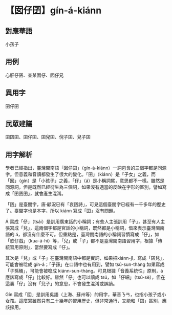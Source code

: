 # 【囡仔囝】gín-á-kiánn 

## 對應華語
小孩子 

## 用例
心肝仔囝、查某囡仔、囡仔兄 

## 異用字
囝仔囝

## 民眾建議
囝囝囝、囝仔囝、囝兒囝、倪子囝、兒子囝 

## 用字解析
學者已經指出，臺灣閩南語「囡仔囝」（gín-á-kiánn）一詞包含的三個字都是同源字。但意義和音讀都發生了很大的變化。「囝」（kiánn）是「子女」之義，而「囡」（gín）是「小孩子」之義，「仔」（á）是小稱詞尾，意思都不一樣。雖然是同源詞，但是既然已經衍生為三個詞，如果沒有適當的反映在字形的區別，譬如寫成「囝囝囝」，就會產生混淆。

「囝」是臺閩字，唐‧顧況已有「哀囝詩」，可見這個臺閩字已經有一千多年的歷史了。臺閩字也是本字，所以 kiánn 寫成「囝」沒有問題。

Á 寫成「仔」（tsái）是訓用廣東話的小稱詞；有些人主張訓用「子」，甚至有人主張寫成「兒」，這兩個字都是官話的小稱詞，既然都是小稱詞，借來表示臺灣閩南語的 á，都沒有什麼不可。但重點是，臺灣閩南語的小稱詞習慣寫成「仔」，如「歌仔戲」（kua-á-hì）等，「兒」或「子」都不是臺灣閩南語習用字，根據「傳統習用原則」，當然要寫成「仔」。

其次是「兒」或「子」在臺灣閩南語中都是實詞，如果把kiánn-jî，寫成「囝兒」，可能會被唸成 gín-á；「子孫」在口語中也有用到，譬如 tsú-sun-tháng 如果寫成「子孫桶」，可能會被唸成 kiánn-sun-tháng。可見根據「音義系統性」原則，á 應該寫成「仔」比較好。雖然「仔」也可以讀成 tsú，如「仔細」（tsú-sè），但在這裏「仔」沒有「兒子」的意思，不會發生混淆或誤讀。

Gín 寫成「囡」是訓用吳語（上海、蘇州等）的用字，華音ㄋㄢ，也指小孩子或小女孩。這麼寫雖然只有二十幾年的習用歷史，但非常通行，又能和「囝」區別，應該採用。
